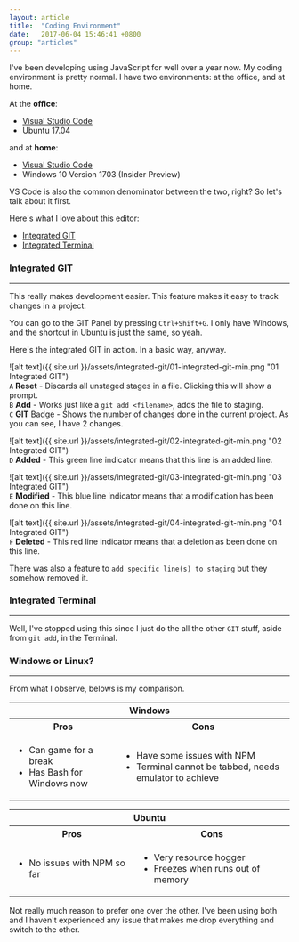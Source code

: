 ```yaml
---
layout: article
title:  "Coding Environment"
date:   2017-06-04 15:46:41 +0800
group: "articles"
---
```

I've been developing using JavaScript for well over a year now. My coding environment is pretty normal. I have two environments: at the office, and at home.

At the **office**:
<ul class="article_list">
    <li><a href="https://code.visualstudio.com/" target="_blank">Visual Studio Code</a></li>
    <li>Ubuntu 17.04</li>
</ul>

and at **home**:
<ul class="article_list">
    <li><a href="https://code.visualstudio.com/" target="_blank">Visual Studio Code</a></li>
    <li>Windows 10 Version 1703 (Insider Preview)</li>
</ul>

VS Code is also the common denominator between the two, right? So let's talk about it first.

Here's what I love about this editor:
<ul class="article_list">
    <li><a href="https://code.visualstudio.com/docs/editor/versioncontrol" target="blank">Integrated GIT</a></li>
    <li><a href="https://code.visualstudio.com/docs/editor/integrated-terminal" target="_blank">Integrated Terminal</a></li>
</ul>

### Integrated GIT
---
This really makes development easier. This feature makes it easy to track changes in a project.

You can go to the GIT Panel by pressing `Ctrl+Shift+G`. I only have Windows, and the shortcut in Ubuntu is just the same, so yeah.

Here's the integrated GIT in action. In a basic way, anyway.

![alt text]({{ site.url }}/assets/integrated-git/01-integrated-git-min.png "01 Integrated GIT")<br/>
`A` **Reset** - Discards all unstaged stages in a file. Clicking this will show a prompt.<br/>
`B` **Add** - Works just like a `git add <filename>`, adds the file to staging.<br/>
`C` **GIT** Badge - Shows the number of changes done in the current project. As you can see, I have 2 changes.

![alt text]({{ site.url }}/assets/integrated-git/02-integrated-git-min.png "02 Integrated GIT")<br/>
`D` **Added** - This green line indicator means that this line is an added line.

![alt text]({{ site.url }}/assets/integrated-git/03-integrated-git-min.png "03 Integrated GIT")<br/>
`E` **Modified** - This blue line indicator means that a modification has been done on this line.

![alt text]({{ site.url }}/assets/integrated-git/04-integrated-git-min.png "04 Integrated GIT")<br/>
`F` **Deleted** - This red line indicator means that a deletion as been done on this line.

There was also a feature to `add specific line(s) to staging` but they somehow removed it.

### Integrated Terminal
---
Well, I've stopped using this since I just do the all the other `GIT` stuff, aside from `git add`, in the Terminal.

### Windows or Linux?
---
From what I observe, belows is my comparison.
<table class="standard side-by-side">
    <tr>
        <th colspan="2">Windows</th>
    </tr>
    <tr>
        <th>Pros</th>
        <th>Cons</th>
    </tr>
    <tr>
        <!-- Windows Pros -->
        <td>
            <ul class="pros_list">
                <li>Can game for a break</li>
                <li>Has Bash for Windows now</li>
            </ul>
        </td>
        <!-- Windows Cons -->
        <td>
            <ul class="cons_list">
                <li>Have some issues with NPM</li>
                <li>Terminal cannot be tabbed, needs emulator to achieve</li>
            </ul>
        </td>
    </tr>
</table>

<table class="standard side-by-side">
    <tr>
        <th colspan="2">Ubuntu</th>
    </tr>
    <tr>
        <th>Pros</th>
        <th>Cons</th>
    </tr>
    <tr>
        <!-- Ubuntu Pros -->
        <td>
            <ul class="pros_list">
                <li>No issues with NPM so far</li>
            </ul>
        </td>
        <!-- Ubuntu Cons -->
        <td>
            <ul class="cons_list">
                <li>Very resource hogger</li>
                <li>Freezes when runs out of memory</li>
            </ul>
        </td>
    </tr>
</table>

Not really much reason to prefer one  over the other. I've been using both and I haven't experienced any issue that makes me drop everything and switch to the other.
